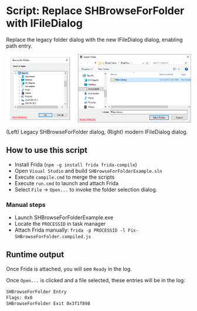 
# Script: Replace SHBrowseForFolder with IFileDialog

Replace the legacy folder dialog with the new IFileDialog dialog, enabling path entry.

![Legacy SHBrowseForFolder IFileDialog selection dialog](./gfx/dialogs.png)

(Left) Legacy SHBrowseForFolder dialog, (Right) modern IFileDialog dialog.

## How to use this script

- Install Frida (`npm -g install frida frida-compile`)
- Open `Visual Studio` and build `SHBrowseForFolderExample.sln`
- Execute `compile.cmd` to merge the scripts
- Execute `run.cmd` to launch and attach Frida
- Select `File` -> `Open...` to invoke the folder selection dialog.

### Manual steps

- Launch SHBrowseForFolderExample.exe
- Locate the `PROCESSID` in task manager
- Attach Frida manually: `frida -p PROCESSID -l Fix-SHBrowseForFolder.compiled.js`

## Runtime output

Once Frida is attached, you will see `Ready` in the log.

Once `Open...` is clicked and a file selected, these entries will be in the log:

```
SHBrowseForFolder Entry
Flags: 0x0
SHBrowseForFolder Exit 0x3f1f898
```
